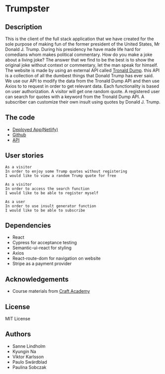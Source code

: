 # Trumpster

## Description
This is the client of the full stack application that we have created for the sole purpose of making fun of the former president of the United States, Mr Donald J. Trump. During his presidency he have made life hard for comedians whom makes political commentary. How do you make a joke about a living joke? The answer that we find to be the best is to show the original joke without context or commentary, let the man speak for himself.
The website is made by using an external API called [Tronald Dump](https://www.tronalddump.io/). this API is a collection of all the dumbest things that Donald Trump has ever said. We use our API to modify the data from the Tronald Dump API and then use Axios to to request in order to get relevant data.
Each functionality is based on user authorization. A visitor will get one random quote.
A registered user can search for quotes with a keyword from the Tronald Dump API. A subscriber can customize their own insult using quotes by Donald J. Trump.

## The code

- [Deployed App(Netlify)](https://trumpster-dumpster.netlify.app)
- [Github](https://github.com/KyunginNa/trumpster_client)
- [API](https://github.com/KyunginNa/trumpster_api)

## User stories
```
As a visitor
In order to enjoy some Trump quotes without registering
I would like to view a random Trump quote for free
```
```
As a visitor
In order to access the search function
I would like to be able to register myself
```
```
As a user
In order to use insult generator function
I would like to be able to subscribe
```

## Dependencies
- React
- Cypress for acceptance testing
- Semantic-ui-react for styling
- Axios
- React-route-dom for navigation on website
- Stripe as a payment provider

## Acknowledgements
- Course materials from [Craft Academy](https://www.craftacademy.se/english/)

## License
MIT License

## Authors
- Sanne Lindholm
- Kyungin Na
- Viktor Karlsson
- Paulo Swärdblad
- Paulina Sobczak
